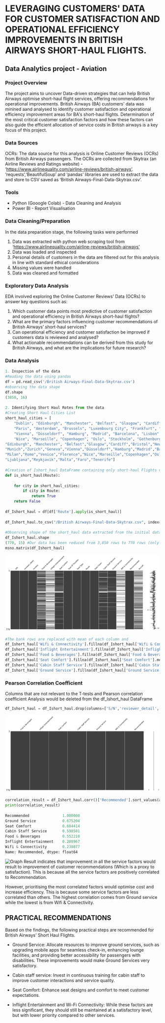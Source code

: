 # LEVERAGING CUSTOMERS' DATA FOR CUSTOMER SATISFACTION AND OPERATIONAL EFFICIENCY IMPROVEMENTS IN BRITISH AIRWAYS SHORT-HAUL FLIGHTS.
## Data Analytics project - Aviation
### Project Overview

The project aims to uncover Data-driven strategies that can help British Airways optimise short-haul flight services, offering recommendations for operational improvements.
British Airways (BA) customers' data was minined aand analysed to identify customer satisfaction and operational efficiency improvement areas for BA's short-haul flights. 
Determination of the most critical customer satisfaction factors and how these factors can also guide the efficient allocation of service costs in British airways is a key focus of this project.

### Data Sources
OCRs: The data source for this analysis is Online Customer Reviews (OCRs) from British Airways passengers. 
The OCRs are collected from Skytrax (an Airline Reviews and Ratings website) - ‘https://www.airlinequality.com/airline-reviews/british-airways’.
‘requests’,‘BeautifulSoup’ and ‘pandas’ libraries are used to extract the data and store to CSV saved as ‘British Airways-Final-Data-Skytrax.csv’.

### Tools 
- Python (Gooogle Colab) - Data Cleaning and Analysis
- Power BI - Report Visualisation

### Data Cleaning/Preparation
In the data preparation stage, the following tasks were performed
1. Data was extracted with python web scraping tool from ‘https://www.airlinequality.com/airline-reviews/british-airways’
2. Data was loaded and inspected
3. Personal details of customers in the data are filtered out for this analysis in line with standard ethical considerations
4. Missing values were handled
5. Data was cleaned and formatted

### Exploratory Data Analysis
EDA involved exploring the Online Customer Reviews' Data (OCRs) to answer key questions such as:

1. Which customer data points most predictive of customer satisfaction and operational efficiency in British Airways short-haul flights?
2. What are the primary factors influencing customer recommendations of British Airways’ short-haul services?
3. Can operational efficiency and customer satisfaction be improved if customers data is reviewed and analysed?
4. What actionable recommendations can be derived from this study for British Airways, and what are the implications for future research?

### Data Analysis
```python
1. Inspection of the data
#Reading the data using pandas
df = pd.read_csv('/British Airways-Final-Data-Skytrax.csv')
#observing the data shape
df.shape
(3850, 16)

2. Identifying Short Haul Rotes from the data
#Creating Short Haul Cities List
short_haul_cities = [
    "Dublin", "Edinburgh", "Manchester", "Belfast", "Glasgow", "Cardiff", "Bristol", "Newcastle", "Cork", "Aberdeen",
    "Paris", "Amsterdam", "Brussels", "Luxembourg City", "Frankfurt", "Berlin", "Munich", "Zurich", "Geneva",
    "Vienna", "Düsseldorf", "Hamburg", "Madrid", "Barcelona", "Lisbon", "Porto", "Milan", "Rome", "Venice", "Florence",
    "Nice", "Marseille", "Copenhagen", "Oslo", "Stockholm", "Gothenburg", "Helsinki", "Prague", "Malta", "Tenerife","Dublin",
"Edinburgh", "Manchester", "Belfast","Glasgow","Cardiff","Bristol","Newcastle","Cork","Aberdeen","Paris","Amsterdam","Brussels","Luxembourg City","Frankfurt","Berlin",
"Munich","Zurich","Geneva","Vienna","Düsseldorf","Hamburg","Madrid","Barcelona","Lisbon","Porto",
"Milan","Rome","Venice","Florence","Nice","Marseille","Copenhagen","Oslo","Stockholm","Gothenburg","Helsinki","Prague","Budapest","Warsaw","Krakow","Bratislava",
"Ljubljana","Reykjavik","Malta","Faro","Tenerife"]

#Creation of Ishort_haul DataFrame containing only short-haul Flights data
def is_short_haul(Route):

    for city in short_haul_cities:
        if city in Route:
            return True
    return False

df_Ishort_haul = df[df['Route'].apply(is_short_haul)]

df_Ishort_haul.to_csv("/British Airways-Final-Data-Skytrax.csv", index=False)

#Observing shape of the short_haul data extracted from the initial data list
df_Ishort_haul.shape
(770, 15) #Our data has been reduced from 3,850 rows to 770 rows (only short-haul flights).
msno.matrix(df_Ishort_haul)
```
![msno matrix](missingno_matrix.png)

```python
#The bank rows are replaced with mean of each column and 
df_Ishort_haul['Wifi & Connectivity'].fillna(df_Ishort_haul['Wifi & Connectivity'].mean(), inplace=True)
df_Ishort_haul['Inflight Entertainment'].fillna(df_Ishort_haul['Inflight Entertainment'].mean(), inplace=True)
df_Ishort_haul['Food & Beverages'].fillna(df_Ishort_haul['Food & Beverages'].mean(), inplace=True)
df_Ishort_haul['Seat Comfort'].fillna(df_Ishort_haul['Seat Comfort'].mean(), inplace=True)
df_Ishort_haul['Cabin Staff Service'].fillna(df_Ishort_haul['Cabin Staff Service'].mean(), inplace=True)
df_Ishort_haul['Ground Service'].fillna(df_Ishort_haul['Ground Service'].mean(), inplace=True)

```

### Pearson Correlation Coefficient
Columns that are not relevant to the T-tests and Pearson correlation coefficient Analysis would be deleted from the df_Ishort_haul DataFrame

```python
df_Ishort_haul = df_Ishort_haul.drop(columns=['S/N','reviewer_detail', 'reviews','Type Of Traveller', 'Route', 'Date Flown', 'Aircraft','Seat Type']
```
![Cleaned Data Overview](missingno_matrix2.png)

```Python
correlation_result = df_Ishort_haul.corr()['Recommended'].sort_values(ascending=False)
print(correlation_result)

Recommended               1.000000
Ground Service            0.675204
Seat Comfort              0.604414
Cabin Staff Service       0.598581
Food & Beverages          0.552210
Inflight Entertainment    0.288967
Wifi & Connectivity       0.238077
Name: Recommended, dtype: float64

```
![Graph](corr_graph(1).png)
Result indicates that improvement in all the service factors would result to improvement of customer recommendations (Which is a proxy to satisfaction). This is because all the service factors are positively correlated to Recommendation.

However, prioritising the most correlated factors would optimise cost and increase efficiency. This is because some service factors are less correlated than others.
The highest correlation comes from Ground service while the lowest is from Wifi & Connectivity.

## PRACTICAL RECOMMENDATIONS
Based on the findings, the following practical steps are recommended for British Airways' Short Haul Flights.

- Ground Service: Allocate resources to improve ground services, such as upgrading mobile apps for seamless check-in, enhancing lounge facilities, and providing better accessibility for passengers with disabilities. These improvements would make Ground Services very satisfactory.

- Cabin staff service: Invest in continuous training for cabin staff to improve customer interactions and service quality.

- Seat Comfort: Enhance seat designs and comfort to meet customer expectations.

- Inflight Entertainment and Wi-Fi Connectivity: While these factors are less significant, they should still be maintained at a satisfactory level, but with lower priority compared to other services.
